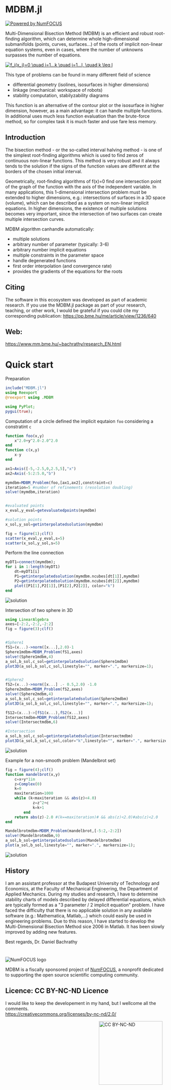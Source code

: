 # MDBM.jl

[![Powered by NumFOCUS](https://img.shields.io/badge/powered%20by-NumFOCUS-orange.svg?style=flat&colorA=E1523D&colorB=007D8A)](http://numfocus.org)

Multi-Dimensional Bisection Method (MDBM) is an efficient and robust root-finding algorithm, which can determine whole high-dimensional submanifolds (points, curves, surfaces…) of the roots of implicit non-linear equation systems, even in cases, where the number of unknowns surpasses the number of equations.

<a href="https://www.codecogs.com/eqnedit.php?latex=f_i(x_j)=0&space;\quad&space;i=1...k&space;\quad&space;j=1...l,&space;\quad&space;k&space;\leq&space;l" target="_blank"><img src="https://latex.codecogs.com/gif.latex?f_i(x_j)=0&space;\quad&space;i=1...k&space;\quad&space;j=1...l,&space;\quad&space;k&space;\leq&space;l" title="f_i(x_j)=0 \quad i=1...k \quad j=1...l, \quad k \leq l" /></a>

This type of problems can be found in many different field of science 
- differential geometry (isolines, isosurfaces in higher dimensions)
- linkage (mechanical: workspace of robots)
- stability computation, stabilyzability diagrams


This function is an alternative of the contour plot or the isosurface in higher dimension, however, as a main advantage: it can handle multiple functions. <br>
In additional uses much less function evaluation than the brute-force method, so for complex task it is much faster and use fare less memory.


## Introduction

The bisection method - or the so-called interval halving method - is one of the simplest root-finding algorithms which is used to find zeros of continuous non-linear functions.
This method is very robust and it always tends to the solution if the signs of the function values are different at the borders of the chosen initial interval.

Geometrically, root-finding algorithms of f(x)=0 find one intersection point of the graph of the function with the axis of the independent variable.
In many applications, this 1-dimensional intersection problem must be extended to higher dimensions, e.g.: intersections of surfaces in a 3D space (volume), which can be described as a system on non-linear implicit equations. In higher dimensions, the existence of multiple solutions becomes very important, since the intersection of two surfaces can create multiple intersection curves.

MDBM algorithm canhandle automatically:
- multiple solutions 
- arbitrary number of parameter (typically: 3-6)
- arbitrary number implicit equations
- multiple constraints in the parameter space
- handle degenerated functions
- first order interpolation (and convergence rate)
- provides the gradients of the equations for the roots


## Citing
The software in this ecosystem was developed as part of academic research. If you use the MDBM.jl package as part of your research, teaching, or other work, I would be grateful if you could cite my corresponding publication: <https://pp.bme.hu/me/article/view/1236/640>


## Web:
<https://www.mm.bme.hu/~bachrathy/research_EN.html>

# Quick start

Preparation
```julia
include("MDBM.jl")
using Reexport
@reexport using .MDBM
```

```julia
using PyPlot;
pygui(true);
```
Computation of a circle defined the implicit equtaion `foo` considering a constratint `c`
```julia
function foo(x,y)
    x^2.0+y^2.0-2.0^2.0
end
function c(x,y)
    x-y
end

ax1=Axis([-5,-2.5,0,2.5,5],"x")
ax2=Axis(-5:2:5.0,"b")

mymdbm=MDBM_Problem(foo,[ax1,ax2],constraint=c)
iteration=5 #number of refinements (resolution doubling)
solve!(mymdbm,iteration)


#evaluated points
x_eval,y_eval=getevaluatedpoints(mymdbm)

#solution points
x_sol,y_sol=getinterpolatedsolution(mymdbm)

fig = figure(1);clf()
scatter(x_eval,y_eval,s=5)
scatter(x_sol,y_sol,s=5)
```

Perform the line connection
```julia
myDT1=connect(mymdbm);
for i in 1:length(myDT1)
    dt=myDT1[i]
    P1=getinterpolatedsolution(mymdbm.ncubes[dt[1]],mymdbm)
    P2=getinterpolatedsolution(mymdbm.ncubes[dt[2]],mymdbm)
    plot([P1[1],P2[1]],[P1[2],P2[2]], color="k")
end 
```

<img src="assets/circe_2D.png"
     alt="solution "/>


Intersection of two sphere in 3D
```julia
using LinearAlgebra
axes=[-2:2,-2:2,-2:2]
fig = figure(3);clf()


#Sphere1
fS1=(x...)->norm([x...],2.0)-1
Sphere1mdbm=MDBM_Problem(fS1,axes)
solve!(Sphere1mdbm,4)
a_sol,b_sol,c_sol=getinterpolatedsolution(Sphere1mdbm)
plot3D(a_sol,b_sol,c_sol,linestyle="", marker=".", markersize=1);


#Sphere2
fS2=(x...)->norm([x...] .- 0.5,2.0) -1.0
Sphere2mdbm=MDBM_Problem(fS2,axes)
solve!(Sphere2mdbm,4)
a_sol,b_sol,c_sol=getinterpolatedsolution(Sphere2mdbm)
plot3D(a_sol,b_sol,c_sol,linestyle="", marker=".", markersize=1);

fS12=(x...)->[fS1(x...),fS2(x...)]
Intersectmdbm=MDBM_Problem(fS12,axes)
solve!(Intersectmdbm,6)

#Intersection
a_sol,b_sol,c_sol=getinterpolatedsolution(Intersectmdbm)
plot3D(a_sol,b_sol,c_sol,color="k",linestyle="", marker=".", markersize=2);

```

<img src="assets/sphere_intersection.png"
     alt="solution "/>

Example for a non-smooth problem (Mandelbrot set)

```julia
fig = figure(4);clf()
function mandelbrot(x,y)    
    c=x+y*1im
    z=Complex(0)
    k=0
    maxiteration=1000
    while (k<maxiteration && abs(z)<4.0)
            z=z^2+c
            k=k+1
        end
    return abs(z)-2.0 #(k==maxiteration)# && abs(z)<2.0)#abs(z)<2.0
end

Mandelbrotmdbm=MDBM_Problem(mandelbrot,[-5:2,-2:2])
solve!(Mandelbrotmdbm,9)
a_sol,b_sol=getinterpolatedsolution(Mandelbrotmdbm)
plot(a_sol,b_sol,linestyle="", marker=".", markersize=1);
```
<img src="assets/Mandelbrot.png"
     alt="solution "/>

## History

I am an assistant professor at the Budapest University of Technology and Economics, at the Faculty of Mechanical Engineering, the Department of Applied Mechanics.
During my studies and research, I have to determine stability charts of models described by delayed differential equations, which are typically formed as a "3 parameter / 2 implicit equation" problem. I have faced the difficulty that there is no applicable solution in any available software (e.g.: Mathematica, Matlab,...) which could easily be used in engineering problems. 
Due to this reason, I have started to develop the Multi-Dimensional Bisection Method sice 2006 in Matlab. It has been slowly improved by adding new features.

Best regards,
Dr. Daniel Bachrathy

#

![NumFOCUS logo](assets/numfocus-logo.png)

MDBM is a fiscally sponsored project of [NumFOCUS](https://numfocus.org), a
nonprofit dedicated to supporting the open source scientific computing
community.

## Licence: CC BY-NC-ND Licence 
I would like to keep the developement in my hand, but I wellcome all the comments. <br>
<https://creativecommons.org/licenses/by-nc-nd/2.0/>

<img src="assets/by-nc-nd.png"
     alt="CC BY-NC-ND"
     style="float: right; margin-right: 10px; width: 200px;" />
